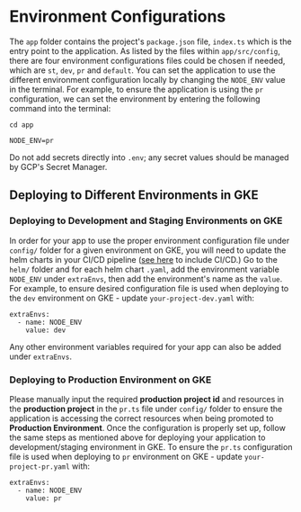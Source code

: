 # Environment Configurations
The `app` folder contains the project's `package.json` file, `index.ts` which is the entry point to the application. 
As listed by the files within `app/src/config`, there are four environment configurations files could be chosen if needed, which are `st`, `dev`, `pr` and `default`. You can set the application to use the different environment configuration locally by changing the `NODE_ENV` value in the terminal. For example, to ensure the application is using the  `pr` configuration, we can set the environment by entering the following command into the terminal: 
```
cd app

NODE_ENV=pr
```
Do not add secrets directly into `.env`; any secret values should be managed by GCP's Secret Manager.

## Deploying to Different Environments in GKE

### Deploying to Development and Staging Environments on GKE
In order for your app to use the proper environment configuration file under `config/` folder for a given environment on GKE, you will need to update the helm charts in your CI/CD
pipeline ([see here](../README.md#including-cicd-for-your-api) to include CI/CD.) Go to the `helm/` folder and for each helm chart `.yaml`, add the environment variable
`NODE_ENV` under `extraEnvs`, then add the environment's name as the `value`. For example, to ensure desired configuration file is used when deploying to the
`dev` environment on GKE - update `your-project-dev.yaml` with:

```
extraEnvs:
  - name: NODE_ENV
    value: dev
```

Any other environment variables required for your app can also be added under `extraEnvs`. 

### Deploying to Production Environment on GKE

Please manually input the required **production project id** and resources in the **production project** in the `pr.ts` file under `config/` folder to ensure the application is accessing the correct resources when being promoted to **Production Environment**. Once the configuration is properly set up, follow the same steps as mentioned above for deploying your application to development/staging environment in GKE. To ensure the `pr.ts` configuration file is used when deploying to `pr` environment on GKE - update `your-project-pr.yaml` with:

```
extraEnvs:
  - name: NODE_ENV
    value: pr
```